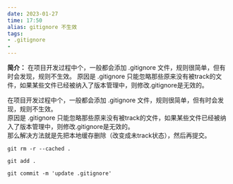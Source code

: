 ```yaml
---
date: 2023-01-27
time: 17:50
alias: gitignore 不生效
tags: 
- .gitignore
- 
---
```


**简介：** 在项目开发过程中个，一般都会添加 .gitignore 文件，规则很简单，但有时会发现，规则不生效。 原因是 .gitignore 只能忽略那些原来没有被track的文件，如果某些文件已经被纳入了版本管理中，则修改.gitignore是无效的。


在项目开发过程中个，一般都会添加 .gitignore 文件，规则很简单，但有时会发现，规则不生效。  
原因是 .gitignore 只能忽略那些原来没有被track的文件，如果某些文件已经被纳入了版本管理中，则修改.gitignore是无效的。  
那么解决方法就是先把本地缓存删除（改变成未track状态），然后再提交。

```
git rm -r --cached .

git add .

git commit -m 'update .gitignore'
```